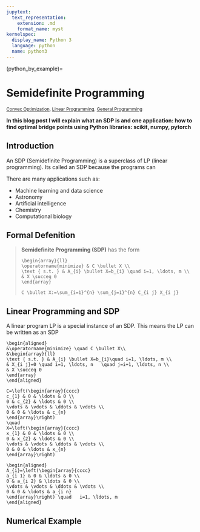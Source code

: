 ```yaml
---
jupytext:
  text_representation:
    extension: .md
    format_name: myst
kernelspec:
  display_name: Python 3
  language: python
  name: python3
---
```


(python_by_example)=

# Semidefinite Programming
 <sub> [Convex Optimization](https://github.com/jmhuer), [Linear Programming](https://github.com/jmhuer),  [General Programming](https://github.com/jmhuer)</sub>

 **In this blog post I will explain what an SDP is and one application: how to find optimal bridge points using Python libraries: scikit, numpy, pytorch**


## Introduction

An SDP (Semidefinite Programming) is a superclass of LP (linear programming). Its called an SDP because the programs can

There are many applications such as:

-   Machine learning and data science
-   Astronomy
-   Artificial intelligence
-   Chemistry
-   Computational biology




## Formal Defenition

> **Semidefinite Programming (SDP)** has the form
>
>```{math}
>\begin{array}{ll}
>\operatorname{minimize} & C \bullet X \\
>\text { s.t. } & A_{i} \bullet X=b_{i} \quad i=1, \ldots, m \\
>& X \succeq 0
>\end{array}
>```
>```{math}
>C \bullet X:=\sum_{i=1}^{n} \sum_{j=1}^{n} C_{i j} X_{i j}
>```






## Linear Programming and SDP

A linear program LP is a special instance of an SDP.
This means the LP can be written as an SDP

```{math}
\begin{aligned}
&\operatorname{minimize} \quad C \bullet X\\
&\begin{array}{ll}
\text { s.t. } & A_{i} \bullet X=b_{i}\quad i=1, \ldots, m \\
& X_{i j}=0 \quad i=1, \ldots, n   \quad j=i+1, \ldots, n \\
& X \succeq 0
\end{array}
\end{aligned}
```


```{math}
C=\left(\begin{array}{cccc}
c_{1} & 0 & \ldots & 0 \\
0 & c_{2} & \ldots & 0 \\
\vdots & \vdots & \ddots & \vdots \\
0 & 0 & \ldots & c_{n}
\end{array}\right)
\quad
X=\left(\begin{array}{cccc}
x_{1} & 0 & \ldots & 0 \\
0 & x_{2} & \ldots & 0 \\
\vdots & \vdots & \ddots & \vdots \\
0 & 0 & \ldots & x_{n}
\end{array}\right)
```


```{math}
\begin{aligned}
A_{i}=\left(\begin{array}{cccc}
a_{i 1} & 0 & \ldots & 0 \\
0 & a_{i 2} & \ldots & 0 \\
\vdots & \vdots & \ddots & \vdots \\
0 & 0 & \ldots & a_{i n}
\end{array}\right) \quad   i=1, \ldots, m
\end{aligned}
```






## Numerical Example








